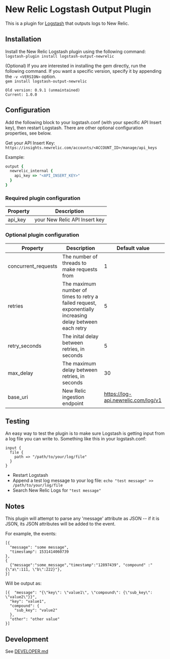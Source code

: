 # New Relic Logstash Output Plugin

This is a plugin for [Logstash](https://github.com/elastic/logstash) that outputs logs to New Relic.

## Installation
Install the New Relic Logstash plugin using the following command:</br>
`logstash-plugin install logstash-output-newrelic`

(Optional) If you are interested in installing the gem directly, run the following command. If you want a specific version, specify it by appending the `-v <VERSION>` option.<br/>
`gem install logstash-output-newrelic`

```
Old version: 0.9.1 (unmaintained)
Current: 1.0.0
```

## Configuration

Add the following block to your logstash.conf (with your specific API Insert key), then restart Logstash.
There are other optional configuration properties, see below.

Get your API Insert Key:
`https://insights.newrelic.com/accounts/<ACCOUNT_ID>/manage/api_keys`

Example:
```rb
output {
  newrelic_internal {
    api_key => "<API_INSERT_KEY>"
  }
}
```


### Required plugin configuration

| Property | Description |
|---|---|
| api_key | your New Relic API Insert key |

### Optional plugin configuration

| Property | Description | Default value |
|---|---|---|
| concurrent_requests | The number of threads to make requests from | 1 |
| retries | The maximum number of times to retry a failed request, exponentially increasing delay between each retry | 5 |
| retry_seconds | The inital delay between retries, in seconds | 5 |
| max_delay | The maximum delay between retries, in seconds | 30 |
| base_uri | New Relic ingestion endpoint | https://log-api.newrelic.com/log/v1 |

## Testing

An easy way to test the plugin is to make sure Logstash is getting input from a log file you can write to. Something like this in your logstash.conf:
```
input {
  file {
    path => "/path/to/your/log/file"
  }
}
```
* Restart Logstash
* Append a test log message to your log file: `echo "test message" >> /path/to/your/log/file`
* Search New Relic Logs for `"test message"`

## Notes

This plugin will attempt to parse any 'message' attribute as JSON -- if it is JSON, its JSON attributes will be added to the event.

For example, the events:
```
[{
  "message": "some message",
  "timestamp": 1531414060739
},
{
  {"message":"some_message","timestamp":"12897439", "compound" :"{\"a\":111, \"b\":222}"},
}]
```

Will be output as:
```
[{  "message": "{\"key\": \"value1\", \"compound\": {\"sub_key\": \"value2\"}}",
  "key": "value1",
  "compound": {
    "sub_key": "value2"
  },
  "other": "other value"
}]
```

## Development

See [DEVELOPER.md](DEVELOPER.md)
